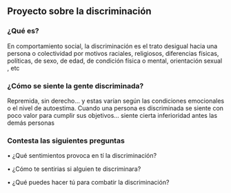 ## Proyecto sobre la discriminación

### ¿Qué es?

En comportamiento social, la discriminación es el trato desigual hacia una persona o colectividad por motivos raciales, religiosos, diferencias físicas, políticas, de sexo, de edad, de condición física o mental, orientación sexual , etc

### ¿Cómo se siente la gente discriminada?

Repremida, sin derecho... y estas varían según las condiciones emocionales o el nivel de autoestima. 
Cuando una persona es discriminada se siente con poco valor para cumplir sus objetivos... siente cierta inferioridad antes las demás personas

### Contesta las siguientes preguntas

• ¿Qué sentimientos provoca en tí la discriminación?

• ¿Cómo te sentirias si alguien te discriminara?

• ¿Qué puedes hacer tú para combatir la discriminación?
